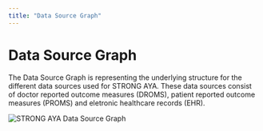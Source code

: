 ```yaml
---
title: "Data Source Graph"
---
```


# Data Source Graph

The Data Source Graph is representing the underlying structure for the different data sources used for STRONG AYA. 
These data sources consist of doctor reported outcome measures (DROMS),
patient reported outcome measures (PROMS) and eletronic healthcare records (EHR).

![STRONG AYA Data Source Graph](/AYA-cancer-data-schema/STRONG-AYA-Data-Source-Graph.svg)
